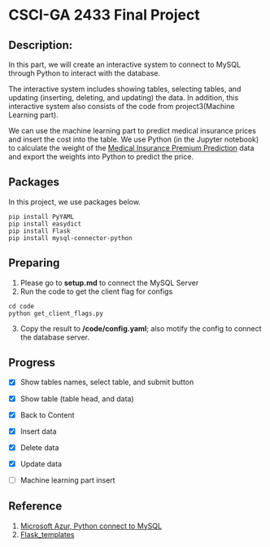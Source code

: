 # CSCI-GA 2433 Final Project

## Description:
In this part, we will create an interactive system to connect to MySQL through Python to interact with the database.

The interactive system includes showing tables, selecting tables, and updating (inserting, deleting, and updating) the data. In addition, this interactive system also consists of the code from project3(Machine Learning part).

We can use the machine learning part to predict medical insurance prices and insert the cost into the table. We use Python (in the Jupyter notebook) to calculate the weight of the [Medical Insurance Premium Prediction](https://www.kaggle.com/datasets/tejashvi14/medical-insurance-premium-prediction) data and export the weights into Python to predict the price.

## Packages
In this project, we use packages below.
```
pip install PyYAML
pip install easydict
pip install Flask
pip install mysql-connector-python
```

## Preparing
1. Please go to **setup.md** to connect the MySQL Server
2. Run the code to get the client flag for configs
```
cd code
python get_client_flags.py
```
3. Copy the result to **/code/config.yaml**; also motify the config to connect the database server.

## Progress
- [x] Show tables names, select table, and submit button

- [x] Show table (table head, and data)

- [x] Back to Content

- [x] Insert data

- [x] Delete data

- [x] Update data

- [ ] Machine learning part insert

## Reference
1. [Microsoft Azur, Python connect to MySQL](https://learn.microsoft.com/en-us/azure/mysql/single-server/connect-python)
2. [Flask_templates](https://www.tutorialspoint.com/flask/flask_templates.htm)
